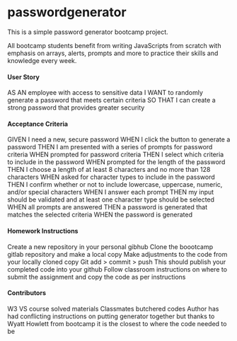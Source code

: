 # passwordgenerator
This is a simple password generator bootcamp project.

All bootcamp students benefit from writing JavaScripts from scratch with emphasis on arrays, alerts, prompts and more to practice their skills and knowledge every week.

#### User Story
AS AN employee with access to sensitive data
I WANT to randomly generate a password that meets certain criteria
SO THAT I can create a strong password that provides greater security



#### Acceptance Criteria
GIVEN I need a new, secure password
WHEN I click the button to generate a password
THEN I am presented with a series of prompts for password criteria
WHEN prompted for password criteria
THEN I select which criteria to include in the password
WHEN prompted for the length of the password
THEN I choose a length of at least 8 characters and no more than 128 characters
WHEN asked for character types to include in the password
THEN I confirm whether or not to include lowercase, uppercase, numeric, and/or special characters
WHEN I answer each prompt
THEN my input should be validated and at least one character type should be selected
WHEN all prompts are answered
THEN a password is generated that matches the selected criteria
WHEN the password is generated


#### Homework Instructions
Create a new repository in your personal gibhub
Clone the boootcamp gitlab repository and make a local copy
Make adjustments to the code from your locally cloned copy
Git add > commit > push
This should publish your completed code into your github
Follow classroom instructions on where to submit the assignment and copy the code as per instructions




#### Contributors
W3 
VS course solved materials
Classmates butchered codes
Author has had conflicting instructions on putting generator together but thanks to Wyatt Howlett from bootcamp it is the closest to where the code needed to be

